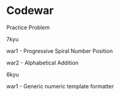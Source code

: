 # Codewar
Practice Problem

7kyu

war1 - Progressive Spiral Number Position

war2 - Alphabetical Addition

6kyu

war1 - Generic numeric template formatter
